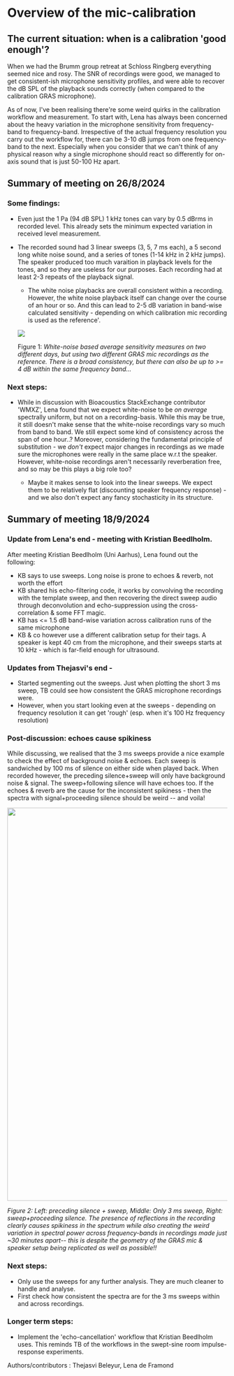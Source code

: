 # Overview of the mic-calibration 

## The current situation: when is a calibration 'good enough'? 
When we had the Brumm group retreat at Schloss Ringberg everything seemed nice and rosy. The SNR of recordings were good, we managed to get consistent-ish microphone sensitivity profiles, and were able to recover the dB SPL of the playback sounds correctly (when compared to the calibration GRAS microphone). 

As of now, I've been realising there're some weird quirks in the calibration workflow and measurement. To start with, Lena has always been concerned about the heavy variation in the microphone sensitivity from frequency-band to frequency-band. Irrespective of the actual frequency resolution you carry out the workflow for, there can be 3-10 dB jumps from one frequency-band to the next. Especially when you consider that we can't think of any physical reason why a single microphone should react so differently for on-axis sound that is just 50-100 Hz apart.

## Summary of meeting on 26/8/2024 

### Some findings: 

* Even just the 1 Pa (94 dB SPL) 1 kHz tones can vary by 0.5 dBrms in recorded level. This already sets the minimum expected variation in received level measurement. 

* The recorded sound had 3 linear sweeps (3, 5, 7 ms each), a 5 second long white noise sound, and a series of tones (1-14 kHz in 2 kHz jumps). The speaker produced too much varaition in playback levels for the tones, and so they are useless for our purposes. Each recording had at least 2-3 repeats of the playback signal. 
	* The white noise playbacks are overall consistent within a recording. However, the white noise playback itself can change over the course of an hour or so. And this can lead to 2-5 dB variation in band-wise calculated sensitivity - depending on which calibration mic recording is used as the reference'. 


	![](.//mic_resp_consistency//sennheiserme66_200_Hz_separation.png)
	
	Figure 1: *White-noise based average sensitivity measures on two different days, but using two different GRAS mic recordings as the reference. There is a broad consistency, but there can also be up to >= 4 dB within the same frequency band...*

### Next steps:

* While in discussion with Bioacoustics StackExchange contributor 'WMXZ', Lena found that we expect white-noise to be *on average* spectrally uniform, but not on a recording-basis. While this may be true, it still doesn't make sense that the white-noise recordings vary so much from band to band. We still expect some kind of consistency across the span of one hour..? Moreover, considering the fundamental principle of substitution - we *don't* expect major changes in recordings as we made sure the microphones were really in the same place w.r.t the speaker. However, white-noise recordings aren't necessarily reverberation free, and so may be this plays a big role too?

   * Maybe it makes sense to look into the linear sweeps. We expect them to be relatively flat (discounting speaker frequency response) - and we also don't expect any fancy stochasticity in its structure.

## Summary of meeting 18/9/2024 

### Update from Lena's end - meeting with Kristian Beedlholm. 

After meeting Kristian Beedlholm (Uni Aarhus), Lena found out the following:

* KB says to use sweeps. Long noise is prone to echoes & reverb, not worth the effort
* KB shared his echo-filtering code, it works by convolving the recording with the template sweep, and then recovering the direct sweep audio through deconvolution and echo-suppression using the cross-correlation & some FFT magic. 
* KB has <= 1.5 dB band-wise variation across calibration runs of the same microphone
* KB & co however use a different calibration setup for their tags. A speaker is kept 40 cm from the microphone, and their sweeps starts at 10 kHz - which is far-field enough for ultrasound. 

### Updates from Thejasvi's end -
* Started segmenting out the sweeps. Just when plotting the short 3 ms sweep, TB could see how consistent the GRAS microphone recordings were. 
* However, when you start looking even at the sweeps - depending on frequency resolution it can get 'rough' (esp. when it's 100 Hz frequency resolution)


###  Post-discussion: echoes cause spikiness 
While discussing, we realised that the 3 ms sweeps provide a nice example to check the effect of background noise & echoes. Each sweep is sandwiched by 100 ms of silence on either side when played back. When recorded however, the preceding silence+sweep will only have background noise & signal. The sweep+following silence will have echoes too. If the echoes & reverb are the cause for the inconsistent spikiness - then the spectra with signal+proceeding silence should be weird -- and voila!

<img src="mic_resp_consistency/echoes_cause_spikiness.png" width="900" >

*Figure 2: Left: preceding silence + sweep, Middle: Only 3 ms sweep, Right: sweep+proceeding silence.  The presence of reflections in the recording clearly causes spikiness in the spectrum while also creating the weird variation in spectral power across frequency-bands in recordings made just ~30 minutes apart-- this is despite the geometry of the GRAS mic & speaker setup being replicated as well as possible!!*

### Next steps: 
* Only use the sweeps for any further analysis. They are much cleaner to handle and analyse. 
* First check how consistent the spectra are for the 3 ms sweeps within and across recordings. 

### Longer term steps:
* Implement the 'echo-cancellation' workflow that Kristian Beedlholm uses. This reminds TB of the workflows in the swept-sine room impulse-response experiments. 

	
Authors/contributors : Thejasvi Beleyur, Lena de Framond